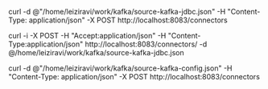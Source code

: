 curl -d @"/home/leiziravi/work/kafka/source-kafka-jdbc.json" -H "Content-Type: application/json" -X POST http://localhost:8083/connectors


curl -i -X POST -H "Accept:application/json" -H  "Content-Type:application/json" http://localhost:8083/connectors/ -d @/home/leiziravi/work/kafka/source-kafka-jdbc.json

curl -d @"/home/leiziravi/work/kafka/source-kafka-config.json" -H "Content-Type: application/json" -X POST http://localhost:8083/connectors